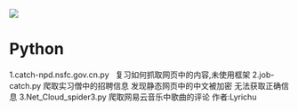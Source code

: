 ![](https://img.shields.io/badge/Python-3.5.2-blue.svg)
# Python

1.catch-npd.nsfc.gov.cn.py   复习如何抓取网页中的内容,未使用框架
2.job-catch.py  爬取实习僧中的招聘信息 发现静态网页中的中文被加密 无法获取正确信息
3.Net_Cloud_spider3.py 爬取网易云音乐中歌曲的评论 作者:Lyrichu
